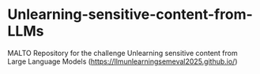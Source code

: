 # Unlearning-sensitive-content-from-LLMs
MALTO Repository for the challenge Unlearning sensitive content from Large Language Models (https://llmunlearningsemeval2025.github.io/)
